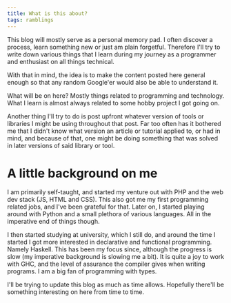 ```yaml
---
title: What is this about?
tags: ramblings
---
```


This blog will mostly serve as a personal memory pad. I often discover a process, learn something new or just am plain forgetful. Therefore I'll try to write down various things that I learn during my journey as a programmer and enthusiast on all things technical.

With that in mind, the idea is to make the content posted here general enough so that any random Google'er would also be able to understand it.

What will be on here? Mostly things related to programming and technology. What I learn is almost always related to some hobby project I got going on.

Another thing I'll try to do is post upfront whatever version of tools or libraries I might be using throughout that post. Far too often has it bothered me that I didn't know what version an article or tutorial applied to, or had in mind, and because of that, one might be doing something that was solved in later versions of said library or tool.

# A little background on me

I am primarily self-taught, and started my venture out with PHP and the web dev stack (JS, HTML and CSS). This also got me my first programming related jobs, and I've been grateful for that. Later on, I started playing around with Python and a small plethora of various languages. All in the imperative end of things though.

I then started studying at university, which I still do, and around the time I started I got more interested in declarative and functional programming. Namely Haskell. This has been my focus since, although the progress is slow (my imperative background is slowing me a bit). It is quite a joy to work with GHC, and the level of assurance the compiler gives when writing programs. I am a big fan of programming with types.

I'll be trying to update this blog as much as time allows. Hopefully there'll be something interesting on here from time to time.
